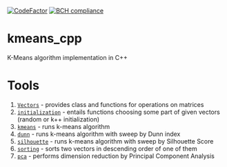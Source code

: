 [![CodeFactor](https://www.codefactor.io/repository/github/amrukwa/kmeans_cpp/badge)](https://www.codefactor.io/repository/github/amrukwa/kmeans_cpp)
[![BCH compliance](https://bettercodehub.com/edge/badge/amrukwa/kmeans_cpp?branch=master)](https://bettercodehub.com/)

# kmeans_cpp
K-Means algorithm implementation in C++

# Tools
1) [`Vectors`](https://github.com/amrukwa/kmeans_cpp/blob/master/km/Vectors.h) - provides class and functions for operations on matrices
2) [`initialization`](https://github.com/amrukwa/kmeans_cpp/blob/master/km/initialization.h) - entails functions choosing some part of given vectors (random or k++ initialization)
3) [`kmeans`](https://github.com/amrukwa/kmeans_cpp/blob/Vectors-documentation/km/kmeans.h) - runs k-means algorithm
4) [`dunn`](https://github.com/amrukwa/kmeans_cpp/blob/Vectors-documentation/km/dunn.h) - runs k-means algorithm with sweep by Dunn index
5) [`silhouette`](https://github.com/amrukwa/kmeans_cpp/blob/Vectors-documentation/km/silhouette.h) - runs k-means algorithm with sweep by Silhouette Score
6) [`sorting`](https://github.com/amrukwa/kmeans_cpp/blob/Vectors-documentation/km/sorting.h) - sorts two vectors in descending order of one of them
7) [`pca`](https://github.com/amrukwa/kmeans_cpp/blob/Vectors-documentation/km/pca.h) - performs dimension reduction by Principal Component Analysis
